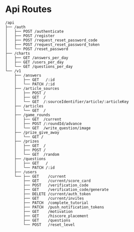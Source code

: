 # Api Routes

    /api
    ├── /auth
    │   ├── POST /authenticate
    │   ├── POST /register
    │   ├── POST /request_reset_password_code
    │   ├── POST /request_reset_password_token
    │   └── POST /reset_password
    ├── /charts
    │   ├── GET /answers_per_day
    │   ├── GET /users_per_day
    │   └── GET /questions_per_day
    └── /v1
        ├── /answers
        │   ├── GET   /:id
        │   └── PATCH /:id
        ├── /article_sources
        │   ├── POST /
        │   ├── GET  /
        │   └── GET  /:sourceIdentifier/article/:articleKey
        ├── /articles
        │   └── GET  /
        ├── /game_rounds
        │   ├── GET  /current
        │   ├── POST /:roundId/advance
        │   └── GET  /write_question/image
        ├── /prize_give_away
        │   └── GET /
        ├── /prizes
        │   ├── GET  /
        │   ├── POST /
        │   └── GET  /random
        ├── /questions
        │   ├── GET   /
        │   └── PATCH /:id
        ├── /users
        └── ├── GET    /current
            ├── GET    /current/score_card
            ├── POST   /verification_code
            ├── GET    /verification_code/generate
            ├── DELETE /current/auth_token
            ├── GET    /current/invites
            ├── PATCH  /complete_tutorial
            ├── PATCH  /push_notification_tokens
            ├── GET    /motivation
            ├── GET    /hiscore_placement
            ├── GET    /questions
            └── POST   /reset_level

